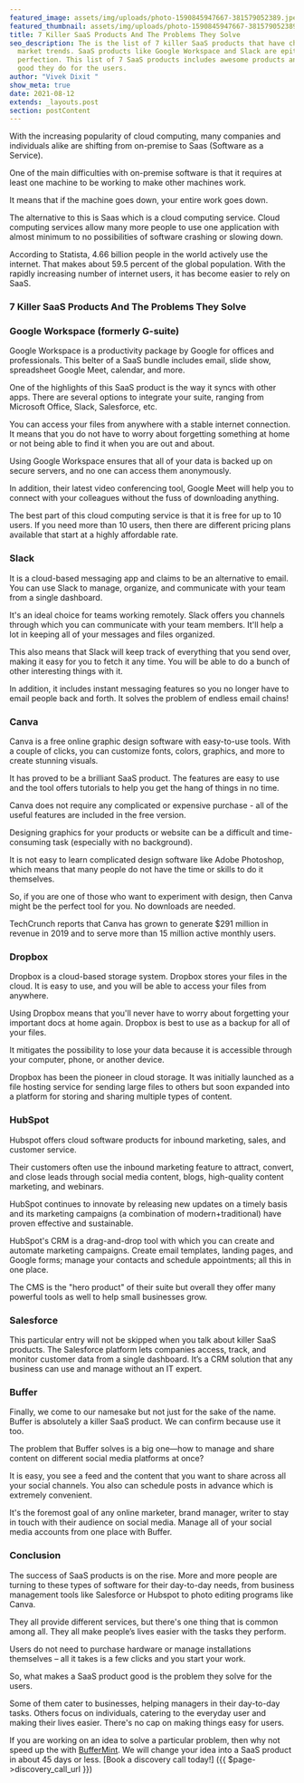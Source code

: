 ```yaml
---
featured_image: assets/img/uploads/photo-1590845947667-381579052389.jpeg
featured_thumbnail: assets/img/uploads/photo-1590845947667-381579052389.jpeg
title: 7 Killer SaaS Products And The Problems They Solve
seo_description: The is the list of 7 killer SaaS products that have changed the
  market trends. SaaS products like Google Workspace and Slack are epitome of
  perfection. This list of 7 SaaS products includes awesome products and what
  good they do for the users.
author: "Vivek Dixit "
show_meta: true
date: 2021-08-12
extends: _layouts.post
section: postContent
---
```

With the increasing popularity of cloud computing, many companies and individuals alike are shifting from on-premise to Saas (Software as a Service).

One of the main difficulties with on-premise software is that it requires at least one machine to be working to make other machines work. 

It means that if the machine goes down, your entire work goes down.

The alternative to this is Saas which is a cloud computing service. Cloud computing services allow many more people to use one application with almost minimum to no possibilities of software crashing or slowing down.

According to Statista, 4.66 billion people in the world actively use the internet. That makes about 59.5 percent of the global population. With the rapidly increasing number of internet users, it has become easier to rely on SaaS.  

### 7 Killer SaaS Products And The Problems They Solve 

### Google Workspace (formerly G-suite)

Google Workspace is a productivity package by Google for offices and professionals. This belter of a SaaS bundle includes email, slide show, spreadsheet Google Meet, calendar, and more.

One of the highlights of this SaaS product is the way it syncs with other apps. There are several options to integrate your suite, ranging from Microsoft Office, Slack, Salesforce, etc.

You can access your files from anywhere with a stable internet connection. It means that you do not have to worry about forgetting something at home or not being able to find it when you are out and about.

Using Google Workspace ensures that all of your data is backed up on secure servers, and no one can access them anonymously.

In addition, their latest video conferencing tool, Google Meet will help you to connect with your colleagues without the fuss of downloading anything.

The best part of this cloud computing service is that it is free for up to 10 users. If you need more than 10 users, then there are different pricing plans available that start at a highly affordable rate.

### Slack

It is a cloud-based messaging app and claims to be an alternative to email. You can use Slack to manage, organize, and communicate with your team from a single dashboard. 

It's an ideal choice for teams working remotely. Slack offers you channels through which you can communicate with your team members. It'll help a lot in keeping all of your messages and files organized.

This also means that Slack will keep track of everything that you send over, making it easy for you to fetch it any time. You will be able to do a bunch of other interesting things with it.

In addition, it includes instant messaging features so you no longer have to email people back and forth. It solves the problem of endless email chains!

### Canva

Canva is a free online graphic design software with easy-to-use tools. With a couple of clicks, you can customize fonts, colors, graphics, and more to create stunning visuals.

It has proved to be a brilliant SaaS product. The features are easy to use and the tool offers tutorials to help you get the hang of things in no time.

Canva does not require any complicated or expensive purchase - all of the useful features are included in the free version.

Designing graphics for your products or website can be a difficult and time-consuming task (especially with no background).

It is not easy to learn complicated design software like Adobe Photoshop, which means that many people do not have the time or skills to do it themselves.

So, if you are one of those who want to experiment with design, then Canva might be the perfect tool for you. No downloads are needed.

TechCrunch reports that Canva has grown to generate $291 million in revenue in 2019 and to serve more than 15 million active monthly users.

### Dropbox

Dropbox is a cloud-based storage system. Dropbox stores your files in the cloud. It is easy to use, and you will be able to access your files from anywhere. 

Using Dropbox means that you'll never have to worry about forgetting your important docs at home again. Dropbox is best to use as a backup for all of your files. 

It mitigates the possibility to lose your data because it is accessible through your computer, phone, or another device. 

Dropbox has been the pioneer in cloud storage. It was initially launched as a file hosting service for sending large files to others but soon expanded into a platform for storing and sharing multiple types of content.

### HubSpot

Hubspot offers cloud software products for inbound marketing, sales, and customer service.

Their customers often use the inbound marketing feature to attract, convert, and close leads through social media content, blogs, high-quality content marketing, and webinars.

HubSpot continues to innovate by releasing new updates on a timely basis and its marketing campaigns (a combination of modern+traditional) have proven effective and sustainable.

HubSpot's CRM is a drag-and-drop tool with which you can create and automate marketing campaigns. Create email templates, landing pages, and Google forms; manage your contacts and schedule appointments; all this in one place.

The CMS is the "hero product" of their suite but overall they offer many powerful tools as well to help small businesses grow.

### Salesforce

This particular entry will not be skipped when you talk about killer SaaS products. The Salesforce platform lets companies access, track, and monitor customer data from a single dashboard. It’s a CRM solution that any business can use and manage without an IT expert.

### Buffer

Finally, we come to our namesake but not just for the sake of the name. Buffer is absolutely a killer SaaS product. We can confirm because use it too.

The problem that Buffer solves is a big one—how to manage and share content on different social media platforms at once? 

It is easy, you see a feed and the content that you want to share across all your social channels. You also can schedule posts in advance which is extremely convenient.

It's the foremost goal of any online marketer, brand manager, writer to stay in touch with their audience on social media. Manage all of your social media accounts from one place with Buffer.

### Conclusion

The success of SaaS products is on the rise. More and more people are turning to these types of software for their day-to-day needs, from business management tools like Salesforce or Hubspot to photo editing programs like Canva.

They all provide different services, but there's one thing that is common among all. They all make people’s lives easier with the tasks they perform. 

Users do not need to purchase hardware or manage installations themselves – all it takes is a few clicks and you start your work. 

So, what makes a SaaS product good is the problem they solve for the users.

Some of them cater to businesses, helping managers in their day-to-day tasks. Others focus on individuals, catering to the everyday user and making their lives easier. There's no cap on making things easy for users.

If you are working on an idea to solve a particular problem, then why not speed up the with [BufferMint](https://buffermint.com/). We will change your idea into a SaaS product in about 45 days or less. \[Book a discovery call today!] ({{ $page->discovery_call_url }})